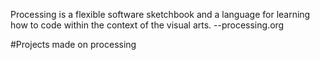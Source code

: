 Processing is a flexible software sketchbook and a language for learning how to code within the context of the visual arts.
--processing.org

#Projects made on processing
